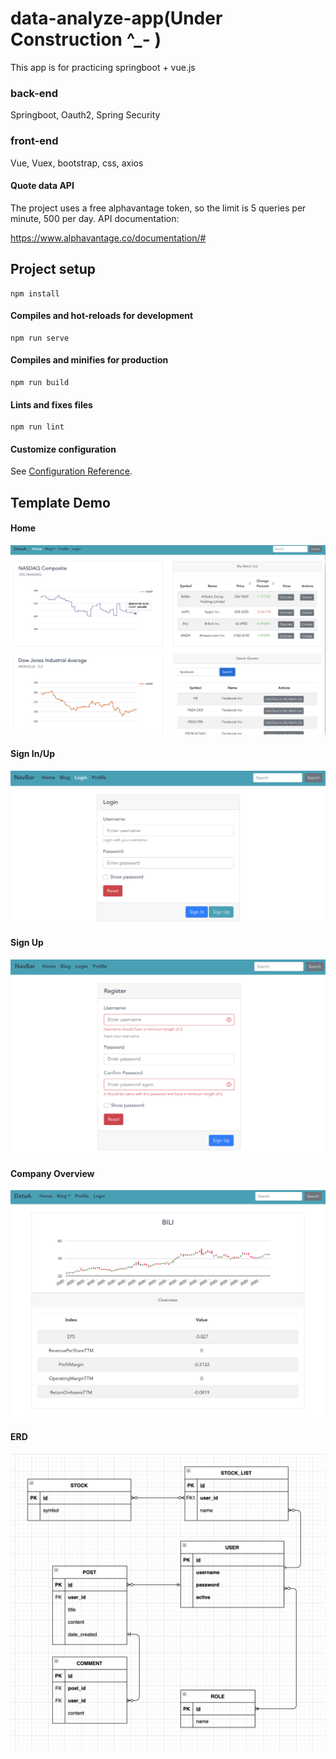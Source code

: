 # data-analyze-app(Under Construction ^_- )

This app is for practicing springboot + vue.js

### back-end

Springboot, Oauth2, Spring Security

### front-end

Vue, Vuex, bootstrap, css, axios

#### Quote data API

The project uses a free alphavantage token, so the limit is 5 queries per minute, 500 per day. API documentation:

https://www.alphavantage.co/documentation/#

## Project setup
```
npm install
```

#### Compiles and hot-reloads for development
```
npm run serve
```

#### Compiles and minifies for production
```
npm run build
```

#### Lints and fixes files
```
npm run lint
```

#### Customize configuration
See [Configuration Reference](https://cli.vuejs.org/config/).

## Template Demo

#### Home
![Image of home](screenshots/home.png)

#### Sign In/Up
![Image of signIn](screenshots/signin.png)

#### Sign Up
![Image of signUp](screenshots/signup.png)

#### Company Overview
![Image of signUp](screenshots/CompanyOverview.png)

#### ERD
![Image of ERD](screenshots/ERD.png)



